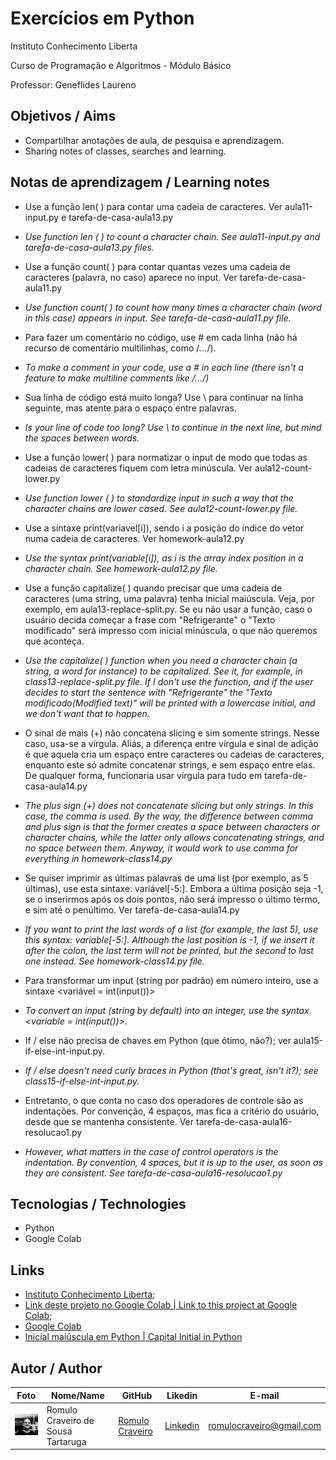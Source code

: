 # Exercícios em Python

Instituto Conhecimento Liberta

Curso de Programação e Algoritmos - Módulo Básico

Professor: Geneflides Laureno

## Objetivos / Aims

* Compartilhar anotações de aula, de pesquisa e aprendizagem.
* Sharing notes of classes, searches and learning.

## Notas de aprendizagem / Learning notes

* Use a função len( ) para contar uma cadeia de caracteres. Ver aula11-input.py e tarefa-de-casa-aula13.py

* _Use function len ( ) to count a character chain. See  aula11-input.py and tarefa-de-casa-aula13.py files._

* Use a função count( ) para contar quantas vezes uma cadeia de caracteres (palavra, no caso) aparece no input. Ver tarefa-de-casa-aula11.py

* _Use function  count( )  to count how many times a character chain (word in this case) appears in input. See tarefa-de-casa-aula11.py file._

* Para fazer um comentário no código, use # em cada linha (não há recurso de comentário multilinhas, como /*...*/).

* _To make a comment in your code, use a # in each line (there isn't a feature to make multiline comments like /*...*/)_

* Sua linha de código está muito longa? Use \ para continuar na linha seguinte, mas atente para o espaço entre palavras.

* _Is your line of code too long? Use \ to continue in the next line, but mind the spaces between words._

* Use a função lower( ) para normatizar o input de modo que todas as cadeias de caracteres fiquem com letra minúscula. Ver aula12-count-lower.py

* _Use function lower ( ) to standardize input in such a way that the character chains are lower cased. See aula12-count-lower.py file._

* Use a sintaxe print(variavel[i]), sendo i a posição do índice do vetor numa cadeia de caracteres. Ver homework-aula12.py

* _Use  the syntax print(variable[i]), as i is the array index position in a character chain. See homework-aula12.py file._

* Use a função capitalize( ) quando precisar que uma cadeia de caracteres (uma string, uma palavra) tenha inicial maiúscula. Veja, por exemplo, em aula13-replace-split.py. Se eu não usar a função, caso o usuário decida começar a frase com "Refrigerante" o "Texto modificado" será impresso com inicial minúscula, o que não queremos que aconteça. 

* _Use the capitalize( ) function when you need a character chain (a string, a word for instance) to be capitalized. See it, for example, in class13-replace-split.py file. If I don't use the function, and if the user decides to start the sentence with "Refrigerante" the "Texto modificado(Modified text)" will be printed with a lowercase initial, and we don't want that to happen._

* O sinal de mais (+) não concatena slicing e sim somente strings. Nesse caso, usa-se a vírgula. Aliás, a diferença entre vírgula e sinal de adição é que aquela cria um espaço entre caracteres ou cadeias de caracteres, enquanto este só admite concatenar strings, e sem espaço entre elas. De qualquer forma, funcionaria usar vírgula para tudo em tarefa-de-casa-aula14.py

* _The plus sign (+) does not concatenate slicing but only strings. In this case, the comma is used. By the way, the difference between comma and plus sign is that the former creates a space between characters or character chains, while the latter only allows concatenating strings, and no space between them. Anyway, it would work to use comma for everything in homework-class14.py_

* Se quiser imprimir as últimas palavras de uma list (por exemplo, as 5 últimas), use esta sintaxe: variável[-5:]. Embora a última posição seja -1, se o inserirmos após os dois pontos, não será impresso o último termo, e sim até o penúltimo. Ver tarefa-de-casa-aula14.py

* _If you want to print the last words of a list (for example, the last 5), use this syntax: variable[-5:]. Although the last position is -1, if we insert it after the colon, the last term will not be printed, but the  second to last one instead. See homework-class14.py file._

* Para transformar um input (string por padrão) em número inteiro, use a sintaxe <variável = int(input())>

* _To convert an input (string by default) into an integer, use the syntax <variable = int(input())>._

* If / else não precisa de chaves em Python (que ótimo, não?); ver aula15-if-else-int-input.py.

* _If / else doesn't need curly braces in Python (that's great, isn't it?); see class15-if-else-int-input.py._

* Entretanto, o que conta no caso dos operadores de controle são as indentações. Por convenção, 4 espaços, mas fica a critério do usuário, desde que se mantenha consistente. Ver tarefa-de-casa-aula16-resolucao1.py

* _However, what matters in the case of control operators is the indentation. By convention, 4 spaces, but it is up to the user, as soon as they are consistent. See tarefa-de-casa-aula16-resolucao1.py_ 
  

## Tecnologias / Technologies

* Python
* Google Colab

## Links 

* [Instituto Conhecimento Liberta](https://icl.com.br/); 
* [Link deste projeto no Google Colab | Link to this project at Google Colab](https://colab.research.google.com/drive/1l0k_mtR5N7aHmWi1HtKUl1EXvJvX0rao?usp=sharing);
* [Google Colab](https://colab.research.google.com/)
* [Inicial maiúscula em Python | Capital Initial in Python](https://www.delftstack.com/pt/howto/python/python-capitalize-first-letter/)

## Autor / Author

| Foto                                   | Nome/Name                          | GitHub                                               | Likedin                                                 | E-mail                   |
| -------------------------------------- | ---------------------------------- | ---------------------------------------------------- | ------------------------------------------------------- | ------------------------ |
| <img src="fotogit.jpeg" width="100px"> | Romulo Craveiro de Sousa Tartaruga | [Romulo Craveiro](https://github.com/romulocraveiro) | [Linkedin](https://www.linkedin.com/in/romulocraveiro/) | romulocraveiro@gmail.com |